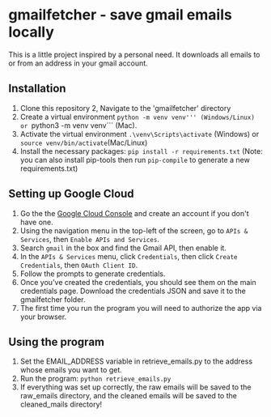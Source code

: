 # gmailfetcher - save gmail emails locally

This is a little project inspired by a personal need. It downloads all emails to or from an address in your gmail account. 

## Installation
1. Clone this repository
2, Navigate to the 'gmailfetcher' directory
3. Create a virtual environment ```python -m venv venv''' (Windows/Linux) or ```python3 -m venv venv``` (Mac).
4. Activate the virtual environment ```.\venv\Scripts\activate``` (Windows) or ```source venv/bin/activate```(Mac/Linux)
5. Install the necessary packages: ```pip install -r requirements.txt``` (Note: you can also install pip-tools then run ```pip-compile``` to generate a new requirements.txt)

## Setting up Google Cloud
1. Go the the [Google Cloud Console](https://console.cloud.google.com/welcome/) and create an account if you don't have one.
2. Using the navigation menu in the top-left of the screen, go to ```APIs & Services```, then ```Enable APIs and Services```.
3. Search ```gmail``` in the box and find the Gmail API, then enable it.
4. In the ```APIs & Services``` menu, click ```Credentials```, then click ```Create Credentials```, then ```OAuth Client ID```.
5. Follow the prompts to generate credentials.
6. Once you've created the credentials, you should see them on the main credentials page. Download the credentials JSON and save it to the gmailfetcher folder.
7. The first time you run the program you will need to authorize the app via your browser.

## Using the program
1. Set the EMAIL_ADDRESS variable in retrieve_emails.py to the address whose emails you want to get.
2. Run the program: ```python retrieve_emails.py```
3. If everything was set up correctly, the raw emails will be saved to the raw_emails directory, and the cleaned emails will be saved to the cleaned_mails directory!